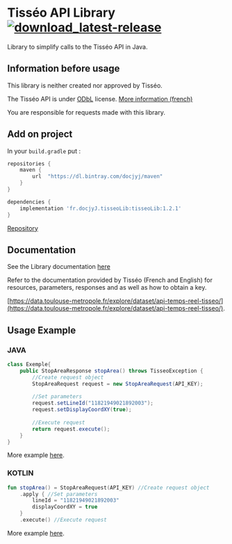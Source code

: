 # Tisséo API Library [![download_latest-release](https://img.shields.io/github/v/release/docjyJ/TisseoLib?label=download&logo=java&style=flat-square)](https://github.com/docjyJ/TisseoLib/releases/latest)
Library to simplify calls to the Tisséo API in Java.

## Information before usage
This library is neither created nor approved by Tisséo.

The Tisséo API is under [ODbL](http://opendatacommons.org/licenses/odbl/1.0/) license. [More information (french)](https://data.toulouse-metropole.fr/page/licence/)

You are responsible for requests made with this library.

## Add on project
In your `build.gradle` put :
````groovy
repositories {
    maven {
        url  "https://dl.bintray.com/docjyj/maven"
    }
}

dependencies {
    implementation 'fr.docjyJ.tisseoLib:tisseoLib:1.2.1'
}
````

[Repository](https://bintray.com/beta/#/docjyj/maven/tisseoLib)

## Documentation
See the Library documentation [here](docs/-tisseo-lib/index.md)

Refer to the documentation provided by Tisséo (French and English) for resources, parameters, responses and as well as how to obtain a key.

[https://data.toulouse-metropole.fr/explore/dataset/api-temps-reel-tisseo/](https://data.toulouse-metropole.fr/explore/dataset/api-temps-reel-tisseo/).

## Usage Example
### JAVA

```java
class Exemple{
    public StopAreaResponse stopArea() throws TisseoException {
        //Create request object
        StopAreaRequest request = new StopAreaRequest(API_KEY);
    
        //Set parameters
        request.setLineId("11821949021892003");
        request.setDisplayCoordXY(true);
    
        //Execute request
        return request.execute();
    }
}
```
More example [here](docs/exemple-java.md).

### KOTLIN

```kotlin
fun stopArea() = StopAreaRequest(API_KEY) //Create request object
    .apply { //Set parameters
        lineId = "11821949021892003"
        displayCoordXY = true
    }
    .execute() //Execute request
```
More example [here](docs/example-kotlin.md).
